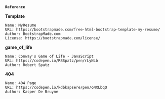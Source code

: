 **`Reference`**

**Template**
```
Name: MyResume
URL: https://bootstrapmade.com/free-html-bootstrap-template-my-resume/
Author: BootstrapMade.com
License: https://bootstrapmade.com/license/
```

**game_of_life**
```
Name: Conway's Game of Life - JavaScript
URL: https://codepen.io/RBSpatz/pen/rLyNLb
Author: Robert Spatz
```

**404**
```
Name: 404 Page
URL: https://codepen.io/kdbkapsere/pen/oNXLbqQ
Author: Kasper De Bruyne
```
